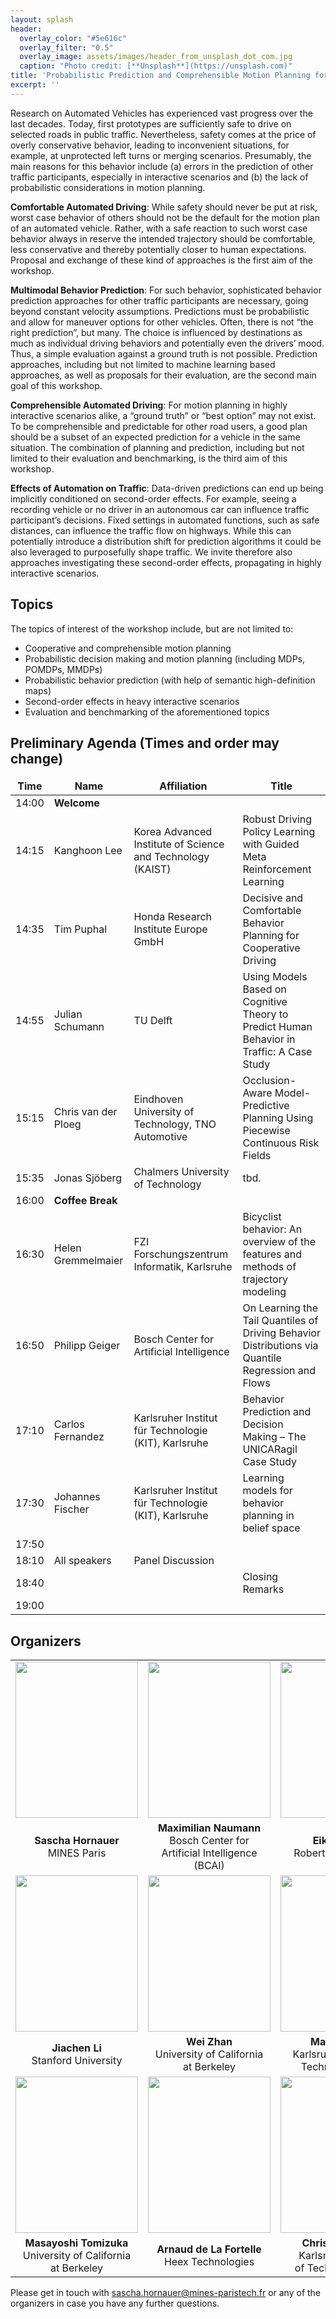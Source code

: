 ```yaml
---
layout: splash
header:
  overlay_color: "#5e616c"
  overlay_filter: "0.5"
  overlay_image: assets/images/header_from_unsplash_dot_com.jpg
  caption: "Photo credit: [**Unsplash**](https://unsplash.com)"
title: 'Probabilistic Prediction and Comprehensible Motion Planning for Automated Vehicles – Approaches and Benchmarking'
excerpt: ''
---
```


Research on Automated Vehicles has experienced vast progress over the last decades. Today, first prototypes are sufficiently safe to drive on selected roads in public traffic. Nevertheless, safety comes at the price of overly conservative behavior, leading to inconvenient situations, for example, at unprotected left turns or merging scenarios. Presumably, the main reasons for this behavior include (a) errors in the prediction of other traffic participants, especially in interactive scenarios and (b) the lack of probabilistic considerations in motion planning. 


**Comfortable Automated Driving**: While safety should never be put at risk, worst case behavior of others should not be the default for the motion plan of an automated vehicle. Rather, with a safe reaction to such worst case behavior always in reserve the intended trajectory should be comfortable, less conservative and thereby potentially closer to human expectations. Proposal and exchange of these kind of approaches is the first aim of the workshop. 


**Multimodal Behavior Prediction**: For such behavior, sophisticated behavior prediction approaches for other traffic participants are necessary, going beyond constant velocity assumptions. Predictions must be probabilistic and allow for maneuver options for other vehicles. Often, there is not “the right prediction”, but many. The choice is influenced by destinations as much as individual driving behaviors and potentially even the drivers’ mood. Thus, a simple evaluation against a ground truth is not possible. Prediction approaches, including but not limited to machine learning based approaches, as well as proposals for their evaluation, are the second main goal of this workshop.


**Comprehensible Automated Driving**: For motion planning in highly interactive scenarios alike, a “ground truth” or “best option” may not exist. To be comprehensible and predictable for other road users, a good plan should be a subset of an expected prediction for a vehicle in the same situation. The combination of planning and prediction, including but not limited to their evaluation and benchmarking, is the third aim of this workshop.


**Effects of Automation on Traffic**: Data-driven predictions can end up being implicitly conditioned on second-order effects. For example, seeing a recording vehicle or no driver in an autonomous car can influence traffic participant’s decisions. Fixed settings in automated functions, such as safe distances, can influence the traffic flow on highways. While this can potentially introduce a distribution shift for prediction algorithms it could be also leveraged to purposefully shape traffic. We invite therefore also approaches investigating these second-order effects, propagating in highly interactive scenarios.


## Topics
The topics of interest of the workshop include, but are not limited to:

- Cooperative and comprehensible motion planning 
- Probabilistic decision making and motion planning (including MDPs, POMDPs, MMDPs) 
- Probabilistic behavior prediction (with help of semantic high-definition maps) 
- Second-order effects in heavy interactive scenarios
- Evaluation and benchmarking of the aforementioned topics


## Preliminary Agenda (Times and order may change)

| Time  | Name                | Affiliation                                                | Title                                                                                              |
|-------|---------------------|------------------------------------------------------------|----------------------------------------------------------------------------------------------------|
| 14:00 | **Welcome**         |                                                            |                                                                                                    |
| 14:15 | Kanghoon Lee        | Korea Advanced Institute of Science and Technology (KAIST) | Robust Driving Policy Learning with Guided Meta Reinforcement Learning                             |
| 14:35 | Tim Puphal          | Honda Research Institute Europe GmbH                       | Decisive and Comfortable Behavior Planning for Cooperative Driving                                 |
| 14:55 | Julian Schumann     | TU Delft                                                   | Using Models Based on Cognitive Theory to Predict Human Behavior in Traffic: A Case Study          |
| 15:15 | Chris van der Ploeg | Eindhoven University of Technology, TNO Automotive         | Occlusion-Aware Model-Predictive Planning Using Piecewise Continuous Risk Fields                   |
| 15:35 | Jonas Sjöberg       | Chalmers University of Technology                          | tbd.                                                                                               |
| 16:00 | **Coffee Break**    |                                                            |                                                                                                    |
| 16:30 | Helen Gremmelmaier  | FZI Forschungszentrum Informatik, Karlsruhe                | Bicyclist behavior: An overview of the features and methods of trajectory modeling                 |
| 16:50 | Philipp Geiger      | Bosch Center for Artificial Intelligence                   | On Learning the Tail Quantiles of Driving Behavior Distributions via Quantile Regression and Flows |
| 17:10 | Carlos Fernandez    | Karlsruher Institut für Technologie (KIT), Karlsruhe       | Behavior Prediction and Decision Making – The UNICARagil Case Study                                |
| 17:30 | Johannes Fischer    | Karlsruher Institut für Technologie (KIT), Karlsruhe       | Learning models for behavior planning in belief space                                              |
| 17:50 |                     |                                                            |                                                                                                    |
| 18:10 | All speakers        | Panel Discussion                                           |                                                                                                    |
| 18:40 |                     |                                                            | Closing Remarks                                                                                    |
| 19:00 |                     |                                                            |                                                                                                    |

## Organizers

<style>
td, th {
   border: none!important;
}
th:empty {
    display: none;
}
table {
  empty-cells: hide;
}
</style>


||||
| :-: | :-: | :-: |
| <img src="https://cloud.minesparis.psl.eu/index.php/s/8Ih7coZPaAkRkId/download" width="196" height="250"> | <img src="https://cloud.minesparis.psl.eu/index.php/s/uM0S69C2HvK1P0g/download" width="196" height="250"> | <img src="https://cloud.minesparis.psl.eu/index.php/s/xUp0YRt2gkYeCrW/download" width="196" height="250"> | 
| **Sascha Hornauer**<br /> MINES Paris | **Maximilian Naumann** <br /> Bosch Center for<br /> Artificial Intelligence (BCAI) | **Eike Rehder** <br />  Robert Bosch GmbH |
<img src="https://cloud.minesparis.psl.eu/index.php/s/EeNQ4Sd6Xvd3bpj/download"  width="196" height="250"> | <img src="https://cloud.minesparis.psl.eu/index.php/s/St0MsMoWj08Ui6K/download"  width="196" height="250"> | <img src="https://cloud.minesparis.psl.eu/index.php/s/nR8bFlVEe4QlsPp/download"  width="196" height="250"> |
| **Jiachen Li** <br /> Stanford University | **Wei Zhan** <br /> University of California<br /> at Berkeley | **Martin Lauer** <br />  Karlsruhe Institute of<br /> Technology (KIT) |
| <img src="https://cloud.minesparis.psl.eu/index.php/s/QATKLUjJ1l2BA6F/download"  width="196" height="250"> | <img src="https://cloud.minesparis.psl.eu/index.php/s/EHn5azQzYNmRmM0/download"  width="196" height="250"> | <img src="https://cloud.minesparis.psl.eu/index.php/s/F2fdqs7ZuidY5fW/download"  width="196" height="250"> |
| **Masayoshi Tomizuka** <br /> University of California<br /> at Berkeley | **Arnaud de La Fortelle** <br /> Heex Technologies | **Christoph Stiller** <br /> Karlsruhe Institute<br /> of Technology (KIT) | 


Please get in touch with  [sascha.hornauer@mines-paristech.fr](mailto:sascha.hornauer@mines-paristech.fr) or any of the organizers in case you have any further questions.


